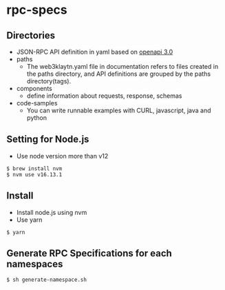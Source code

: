 # rpc-specs
## Directories
- JSON-RPC API definition in yaml based on [openapi 3.0](https://spec.openapis.org/oas/latest.html)
- paths
    - The web3klaytn.yaml file in documentation refers to files created in the paths directory, and API definitions are grouped by the paths directory(tags).
- components
    - define information about requests, response, schemas
- code-samples
    - You can write runnable examples with CURL, javascript, java and python

## Setting for Node.js
- Use node version more than v12
```shell
$ brew install nvm
$ nvm use v16.13.1
```

## Install
- Install node.js using nvm
- Use yarn 
```shell
$ yarn
```

## Generate RPC Specifications for each namespaces
```shell
$ sh generate-namespace.sh
```